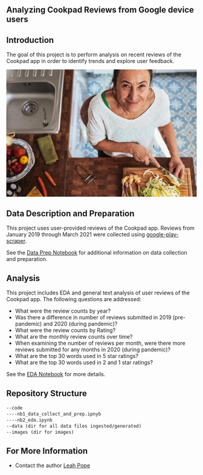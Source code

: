 ## Analyzing Cookpad Reviews from Google device users


## Introduction
The goal of this project is to perform analysis on recent reviews of the Cookpad app in order to identify trends and explore user feedback.

![cook](./images/conscious-design-I4e1cY1I0FQ-unsplash.jpg)

## Data Description and Preparation
This project uses user-provided reviews of the Cookpad app. Reviews from January 2019 through March 2021 were collected using [google-play-scraper](https://github.com/JoMingyu/google-play-scraper). 

See the [Data Prep Notebook](./code/nb1_data_collect_and_prep.ipynb) for additional information on data collection and preparation. 


## Analysis
This project includes EDA and general text analysis of user reviews of the Cookpad app. The following questions are addressed:

* What were the review counts by year? 
* Was there a difference in number of reviews submitted in 2019 (pre-pandemic) and 2020 (during pandemic)?
* What were the review counts by Rating?
* What are the monthly review counts over time? 
* When examining the number of reviews per month, were there more reviews submitted for any months in 2020 (during pandemic)?
* What are the top 30 words used in 5 star ratings?
* What are the top 30 words used in 2 and 1 star ratings?

See the [EDA Notebook](./code/nb2_eda.ipynb) for more details.

## Repository Structure
```
--code
----nb1_data_collect_and_prep.ipnyb 
----nb2_eda.ipynb
--data (dir for all data files ingested/generated)
--images (dir for images)
```

## For More Information
* Contact the author [Leah Pope](https://www.linkedin.com/in/leahspope/)